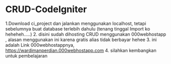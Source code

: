 # CRUD-CodeIgniter
1.Download ci_project dan jalankan menggunakan localhost, tetapi sebelumnya buat database terlebih dahulu (tenang tinggal Import ko heheheh.....)
2. disini sudah dihosting CRUD menggunakan 000webhostapp , alasan menggunakan ini karena gratis alias tidak berbayar hehee
3. ini adalah Link 000webhostappnya, https://wardimanperdian.000webhostapp.com
4. silahkan kembangkan untuk pembelajaran

